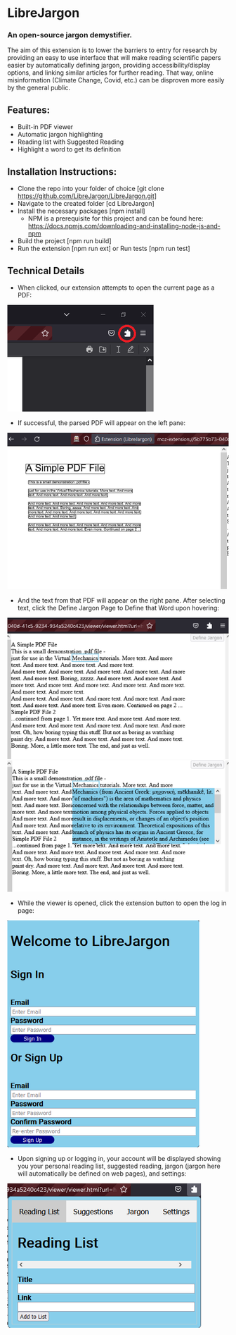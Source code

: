 # LibreJargon
### An open-source jargon demystifier.
The aim of this extension is to lower the barriers to entry for research by providing an easy to use interface that will make reading scientific papers easier by automatically defining jargon, providing accessibility/display options, and linking similar articles for further reading. That way, online misinformation (Climate Change, Covid, etc.) can be disproven more easily by the general public.

## Features:
- Built-in PDF viewer
- Automatic jargon highlighting
- Reading list with Suggested Reading
- Highlight a word to get its definition

## Installation Instructions:
- Clone the repo into your folder of choice [git clone https://github.com/LibreJargon/LibreJargon.git]
- Navigate to the created folder [cd LibreJargon]
- Install the necessary packages [npm install]
  - NPM is a prerequisite for this project and can be found here: https://docs.npmjs.com/downloading-and-installing-node-js-and-npm
- Build the project [npm run build]
- Run the extension [npm run ext] or Run tests [npm run test]

## Technical Details
- When clicked, our extension attempts to open the current page as a PDF:

![](README_Pictures/image1.png)
- If successful, the parsed PDF will appear on the left pane:

![](README_Pictures/image2.png)

- And the text from that PDF will appear on the right pane. After selecting text, click the Define Jargon Page to Define that Word upon hovering:

![](README_Pictures/image3.png)
![](README_Pictures/image4.png)

- While the viewer is opened, click the extension button to open the log in page:

![](README_Pictures/image5.png)

- Upon signing up or logging in, your account will be displayed showing you your personal reading list, suggested reading, jargon (jargon here will automatically be defined on web pages), and settings:

![](README_Pictures/image6.png)
